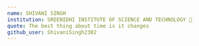 ```yaml
---
name: SHIVANI SINGH
institution: SREENIDHI INSTITUTE OF SCIENCE AND TECHNOLOGY 🚩 
quote: The best thing about time is it changes
github_user: ShivaniSingh2302
---
```

